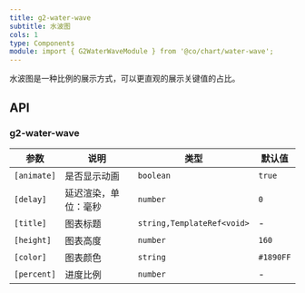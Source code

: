 ```yaml
---
title: g2-water-wave
subtitle: 水波图
cols: 1
type: Components
module: import { G2WaterWaveModule } from '@co/chart/water-wave';
---
```


水波图是一种比例的展示方式，可以更直观的展示关键值的占比。

## API

### g2-water-wave

| 参数 | 说明 | 类型 | 默认值 |
|----|----|----|-----|
| `[animate]` | 是否显示动画 | `boolean` | `true` |
| `[delay]` | 延迟渲染，单位：毫秒 | `number` | `0` |
| `[title]` | 图表标题 | `string,TemplateRef<void>` | - |
| `[height]` | 图表高度 | `number` | `160` |
| `[color]` | 图表颜色 | `string` | `#1890FF` |
| `[percent]` | 进度比例 | `number` | - |
